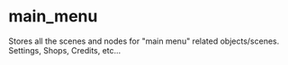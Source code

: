 # main_menu
Stores all the scenes and nodes for "main menu" related objects/scenes.
Settings, Shops, Credits, etc...